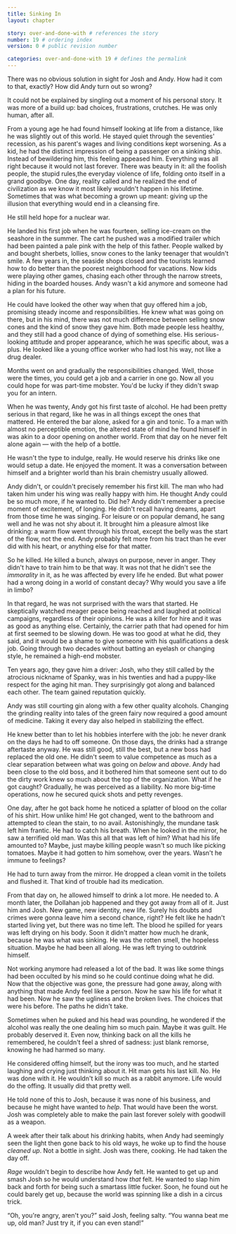 ```yaml
---
title: Sinking In
layout: chapter

story: over-and-done-with # references the story
number: 19 # ordering index
version: 0 # public revision number

categories: over-and-done-with 19 # defines the permalink
---
```

There was no obvious solution in sight for Josh and Andy. How had it com to that, exactly? How did Andy turn out so wrong?

It could not be explained by singling out a moment of his personal story. It was more of a build up: bad choices, frustrations, crutches. He was only human, after all.

From a young age he had found himself looking at life from a distance, like he was slightly out of this world. He stayed quiet through the seventies' recession, as his parent's wages and living conditions kept worsening. As a kid, he had the distinct impression of being a passenger on a sinking ship. Instead of bewildering him, this feeling appeased him. Everything was all right because it would not last forever. There was beauty in it: all the foolish people, the stupid rules,the everyday violence of life, folding onto itself in a grand goodbye. One day, reality called and he realized the end of civilization as we know it most likely wouldn't happen in his lifetime. Sometimes that was what becoming a grown up meant: giving up the illusion that everything would end in a cleansing fire.

He still held hope for a nuclear war.

He landed his first job when he was fourteen, selling ice-cream on the seashore in the summer. The cart he pushed was a modified trailer which had been painted a pale pink with the help of this father. People walked by and bought sherbets, lollies, snow cones to the lanky teenager that wouldn't smile. A few years in, the seaside shops closed and the tourists learned how to do better than the poorest neighborhood for vacations. Now kids were playing other games, chasing each other through the narrow streets, hiding in the boarded houses. Andy wasn't a kid anymore and someone had a plan for his future.

He could have looked the other way when that guy offered him a job, promising steady income and responsibilities. He knew what was going on there, but in his mind, there was not much difference between selling snow cones and the kind of snow they gave him. Both made people less healthy, and they still had a good chance of dying of something else. His serious-looking attitude and proper appearance, which he was specific about, was a plus. He looked like a young office worker who had lost his way, not like a drug dealer.

Months went on and gradually the responsibilities changed. Well, those were the times, you could get a job and a carrier in one go. Now all you could hope for was part-time mobster. You'd be lucky if they didn't swap you for an intern.

When he was twenty, Andy got his first taste of alcohol. He had been pretty serious in that regard, like he was in all things except the ones that mattered. He entered the bar alone, asked for a gin and tonic. To a man with almost no perceptible emotion, the altered state of mind he found himself in was akin to a door opening on another world. From that day on he never felt alone again — with the help of a bottle.

He wasn't the type to indulge, really. He would reserve his drinks like one would setup a date. He enjoyed the moment. It was a conversation between himself and a brighter world than his brain chemistry usually allowed.

Andy didn't, or couldn't precisely remember his first kill. The man who had taken him under his wing was really happy with him. He thought Andy could be so much more, if he wanted to. Did he? Andy didn't remember a precise moment of excitement, of longing. He didn't recall having dreams, apart from those time he was singing. For leisure or on popular demand, he sang well and he was not shy about it. It brought him a pleasure almost like drinking: a warm flow went through his throat, except the belly was the start of the flow, not the end. Andy probably felt more from his tract than he ever did with his heart, or anything else for that matter.

So he killed. He killed a bunch, always on purpose, never in anger. They didn't have to train him to be that way. It was not that he didn't see the *immorality* in it, as he was affected by every life he ended. But what power had a wrong doing in a world of constant decay? Why would you save a life in limbo?

In that regard, he was not surprised with the wars that started. He skeptically watched meager peace being reached and laughed at political campaigns, regardless of their opinions. He was a killer for hire and it was as good as anything else. Certainly, the carrier path that had opened for him at first seemed to be slowing down. He was too good at what he did, they said, and it would be a shame to give someone with his qualifications a desk job. Going through two decades without batting an eyelash or changing style, he remained a high-end mobster.

Ten years ago, they gave him a driver: Josh, who they still called by the atrocious nickname of Spanky, was in his twenties and had a puppy-like respect for the aging hit man. They surprisingly got along and balanced each other. The team gained reputation quickly.

Andy was still courting gin along with a few other quality alcohols. Changing the grinding reality into tales of the green fairy now required a good amount of medicine. Taking it every day also helped in stabilizing the effect.

He knew better than to let his hobbies interfere with the job: he never drank on the days he had to off someone. On those days, the drinks had a strange aftertaste anyway. He was still good, still the best, but a new boss had replaced the old one. He didn't seem to value competence as much as a clear separation between what was going on *below* and *above*. Andy had been close to the old boss, and it bothered him that someone sent out to do the dirty work knew so much about the top of the organization. What if he got caught? Gradually, he was perceived as a liability. No more big-time operations, now he secured quick shots and petty revenges.

One day, after he got back home he noticed a splatter of blood on the collar of his shirt. How unlike him! He got changed, went to the bathroom and attempted to clean the stain, to no avail. Astonishingly, the mundane task left him frantic. He had to catch his breath. When he looked in the mirror, he saw a terrified old man. Was this all that was left of him? What had his life amounted to? Maybe, just maybe killing people wasn't so much like picking tomatoes. Maybe it had gotten to him somehow, over the years. Wasn't he immune to feelings?

He had to turn away from the mirror. He dropped a clean vomit in the toilets and flushed it. That kind of trouble had its medication.

From that day on, he allowed himself to drink a lot more. He needed to. A month later, the Dollahan job happened and they got away from all of it. Just him and Josh. New game, new identity, new life. Surely his doubts and crimes were gonna leave him a second chance, right? He felt like he hadn't started living yet, but there was no time left. The blood he spilled for years was left drying on his body. Soon it didn't matter how much he drank, because he was what was sinking. He was the rotten smell, the hopeless situation. Maybe he had been all along. He was left trying to outdrink himself.

Not working anymore had released a lot of the bad. It was like some things had been occulted by his mind so he could continue doing what he did. Now that the objective was gone, the pressure had gone away, along with anything that made Andy feel like a person. Now he saw his life for what it had been. Now he saw the ugliness and the broken lives. The choices that were his before. The paths he didn't take.

Sometimes when he puked and his head was pounding, he wondered if the alcohol was really the one dealing him so much pain. Maybe it was guilt. He probably deserved it. Even now, thinking back on all the kills he remembered, he couldn't feel a shred of sadness: just blank remorse, knowing he had harmed so many.

He considered offing himself, but the irony was too much, and he started laughing and crying just thinking about it. Hit man gets his last kill. No. He was done with it. He wouldn't kill so much as a rabbit anymore. Life would do the offing. It usually did that pretty well.

He told none of this to Josh, because it was none of his business, and because he might have wanted to *help*. That would have been the worst. Josh was completely able to make the pain last forever solely with goodwill as a weapon.

A week after their talk about his drinking habits, when Andy had seemingly seen the light then gone back to his old ways, he woke up to find the house *cleaned up*. Not a bottle in sight. Josh was there, cooking. He had taken the day off.

*Rage* wouldn't begin to describe how Andy felt. He wanted to get up and smash Josh so he would understand how *that* felt. He wanted to slap him back and forth for being such a smartass little fucker. Soon, he found out he could barely get up, because the world was spinning like a dish in a circus trick.

“Oh, you're angry, aren't you?” said Josh, feeling salty. “You wanna beat me up, old man? Just try it, if you can even stand!”
